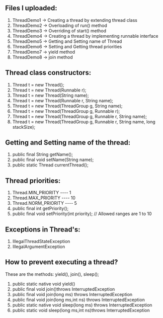 Files I uploaded:
--------
1) ThreadDemo1 -> Creating a thread by extending thread class
2) ThreadDemo2 -> Overloading of run() method
3) ThreadDemo3 -> Overriding of start() method
4) ThreadDemo4 -> Creating a thread by implementing runnable interface
5) ThreadDemo5 -> Getting and Setting name of Thread
6) ThreadDemo6 -> Setting and Getting thread priorities
7) ThreadDemo7 -> yield method
8) ThreadDemo8 -> join method

Thread class constructors:
-------------------------
1) Thread t = new Thread();
2) Thread t = new Thread(Runnable r);
3) Thread t = new Thread(String name);
4) Thread t = new Thread(Runnable r, String name);
5) Thread t = new Thread(ThreadGroup g, String name);
6) Thread t = new Thread(ThreadGroup g, Runnable r);
7) Thread t = new Thread(ThreadGroup g, Runnable r, String name);
8) Thread t = new Thread(ThreadGroup g, Runnable r, String name, long stackSize);

Getting and Setting name of the thread:
------------------
1) public final String getName();
2) public final void setName(String name);
3) public static Thread currentThread();

Thread priorities:
-----
1) Thread.MIN_PRIORITY ---- 1
2) Thread.MAX_PRIORITY ---- 10
3) Thread.NORM_PRIORITY ---- 5
4) public final int getPriority();
5) public final void setPriority(int priority); // Allowed ranges are 1 to 10

Exceptions in Thread's:
-----
1) IllegalThreadStateException 
2) IllegalArgumentException

How to prevent executing a thread?
-----
These are the methods: yield(), join(), sleep();
1) public static native void yield()
2) public final void join()throws InterruptedException
3) public final void join(long ms) throws InterruptedException
4) public final void join(long ms,int ns) throws InterruptedException
5) public static native void sleep(long ms) throws InterruptedException
6) public static void sleep(long ms,int ns)throws InterruptedException
